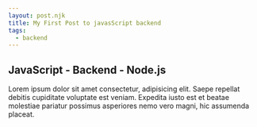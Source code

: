 ```yaml
---
layout: post.njk
title: My First Post to javasScript backend
tags:
  - backend
---
```


<h2>JavaScript - Backend - Node.js</h2>
<p>Lorem ipsum dolor sit amet consectetur, adipisicing elit. Saepe repellat debitis cupiditate voluptate est veniam.
  Expedita iusto est et beatae molestiae pariatur possimus asperiores nemo vero magni, hic assumenda placeat.</p>
